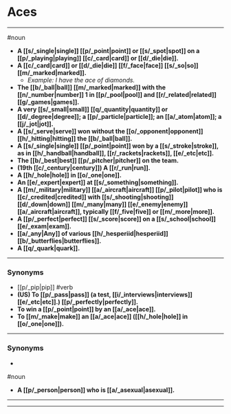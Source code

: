 # Aces
---
#noun
- **A [[s/_single|single]] [[p/_point|point]] or [[s/_spot|spot]] on a [[p/_playing|playing]] [[c/_card|card]] or [[d/_die|die]].**
- **A [[c/_card|card]] or [[d/_die|die]] [[f/_face|face]] [[s/_so|so]] [[m/_marked|marked]].**
	- _Example: I have the ace of diamonds._
- **The [[b/_ball|ball]] [[m/_marked|marked]] with the [[n/_number|number]] 1 in [[p/_pool|pool]] and [[r/_related|related]] [[g/_games|games]].**
- **A very [[s/_small|small]] [[q/_quantity|quantity]] or [[d/_degree|degree]]; a [[p/_particle|particle]]; an [[a/_atom|atom]]; a [[j/_jot|jot]].**
- **A [[s/_serve|serve]] won without the [[o/_opponent|opponent]] [[h/_hitting|hitting]] the [[b/_ball|ball]].**
- **A [[s/_single|single]] [[p/_point|point]] won by a [[s/_stroke|stroke]], as in [[h/_handball|handball]], [[r/_rackets|rackets]], [[e/_etc|etc]].**
- **The [[b/_best|best]] [[p/_pitcher|pitcher]] on the team.**
- **(19th [[c/_century|century]]) A [[r/_run|run]].**
- **A [[h/_hole|hole]] in [[o/_one|one]].**
- **An [[e/_expert|expert]] at [[s/_something|something]].**
- **A [[m/_military|military]] [[a/_aircraft|aircraft]] [[p/_pilot|pilot]] who is [[c/_credited|credited]] with [[s/_shooting|shooting]] [[d/_down|down]] [[m/_many|many]] [[e/_enemy|enemy]] [[a/_aircraft|aircraft]], typically [[f/_five|five]] or [[m/_more|more]].**
- **A [[p/_perfect|perfect]] [[s/_score|score]] on a [[s/_school|school]] [[e/_exam|exam]].**
- **[[a/_any|Any]] of various [[h/_hesperiid|hesperiid]] [[b/_butterflies|butterflies]].**
- **A [[q/_quark|quark]].**
---
### Synonyms
- [[p/_pip|pip]]
#verb
- **(US) To [[p/_pass|pass]] (a test, [[i/_interviews|interviews]] [[e/_etc|etc]].) [[p/_perfectly|perfectly]].**
- **To win a [[p/_point|point]] by an [[a/_ace|ace]].**
- **To [[m/_make|make]] an [[a/_ace|ace]] ([[h/_hole|hole]] in [[o/_one|one]]).**
---
### Synonyms
- 
#noun
- **A [[p/_person|person]] who is [[a/_asexual|asexual]].**
---
---
